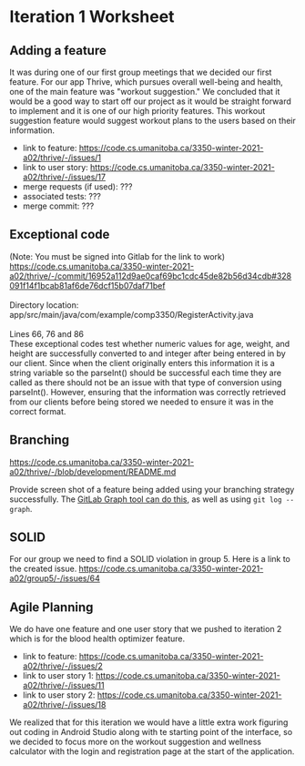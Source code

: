 Iteration 1 Worksheet
=====================

Adding a feature
-----------------

It was during one of our first group meetings that we decided our first feature. For our app Thrive, which pursues overall well-being and health, one of the main feature was "workout suggestion." We concluded that it would be a good way to start off our project as it would be straight forward to implement and it is one of our high priority features. This workout suggestion feature would suggest workout plans to the users based on their information. 

* link to feature: https://code.cs.umanitoba.ca/3350-winter-2021-a02/thrive/-/issues/1
* link to user story: https://code.cs.umanitoba.ca/3350-winter-2021-a02/thrive/-/issues/17
* merge requests (if used): ???
* associated tests: ???
* merge commit: ???

Exceptional code
----------------


(Note: You must be signed into Gitlab for the link to work)<br/>
https://code.cs.umanitoba.ca/3350-winter-2021-a02/thrive/-/commit/16952a112d9ae0caf69bc1cdc45de82b56d34cdb#328091f14f1bcab81af6de76dcf15b07daf71bef<br/><br/>
Directory location:<br/>
app/src/main/java/com/example/comp3350/RegisterActivity.java<br/><br/>
Lines 66, 76 and 86<br/>
These exceptional codes test whether numeric values for age, weight, and height are successfully converted to and integer after being entered in by our client. 
Since when the client originally enters this information it is a string variable so the parseInt() should be successful each time they are called as there 
should not be an issue with that type of conversion using parseInt(). 
However, ensuring that the information was correctly retrieved from our clients before being stored we needed to ensure it was in the correct format.

Branching
----------

https://code.cs.umanitoba.ca/3350-winter-2021-a02/thrive/-/blob/development/README.md

Provide screen shot of a feature being added using your branching strategy
successfully. The [GitLab Graph tool can do this](https://code.cs.umanitoba.ca/comp3350-summer2019/cook-eBook/-/network/develop),
as well as using `git log --graph`.

SOLID
-----

For our group we need to find a SOLID violation in group 5. Here is a link to the created issue. 
https://code.cs.umanitoba.ca/3350-winter-2021-a02/group5/-/issues/64

Agile Planning
--------------

We do have one feature and one user story that we pushed to iteration 2 which is for the blood health optimizer feature. 
* link to feature: https://code.cs.umanitoba.ca/3350-winter-2021-a02/thrive/-/issues/2
* link to user story 1: https://code.cs.umanitoba.ca/3350-winter-2021-a02/thrive/-/issues/11
* link to user story 2: https://code.cs.umanitoba.ca/3350-winter-2021-a02/thrive/-/issues/18

We realized that for this iteration we would have a little extra work figuring out coding in Android Studio along with te starting point of the interface, so we decided to focus more on the workout suggestion and wellness calculator with the login and registration page at the start of the application. 
